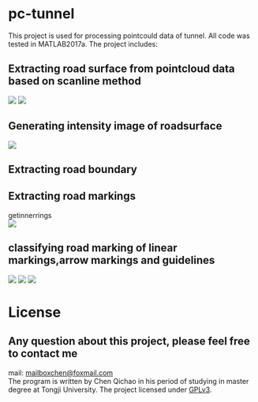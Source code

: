 # pc-tunnel
This project is used for processing pointcould data of tunnel. All code was tested in MATLAB2017a. The project includes:<br>

## Extracting road surface from pointcloud data based on scanline method 
![](https://github.com/cqc2/pc-road/blob/master/example/original-point.png) 
![](https://github.com/cqc2/pc-road/blob/master/example/road-point.png) 

## Generating intensity image of roadsurface 
![](https://github.com/cqc2/pc-road/blob/master/example/intensity-image.png)  


## Extracting road boundary  


## Extracting road markings  
getinnerrings<br>
![](https://github.com/cqc2/pc-road/blob/master/example/marking.png) 

## classifying road marking of linear markings,arrow markings and guidelines
![](https://github.com/cqc2/pc-road/blob/master/example/line.png) 
![](https://github.com/cqc2/pc-road/blob/master/example/arrow.png)
![](https://github.com/cqc2/pc-road/blob/master/example/guideline.png) 


# License
## Any question about this project, please feel free to contact me
mail: mailboxchen@foxmail.com <br>
The program is written by Chen Qichao in his period of studying in master degree at Tongji University. 
The project licensed under [GPLv3](./LICENSE).
